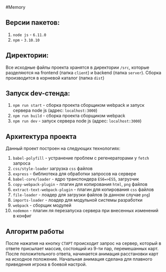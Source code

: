 #Memory

## Версии пакетов:
1. `node js` - `6.11.0`
2. `npm` - `3.10.10`

## Директории:
Все исходные файлы проекта хранятся в директории `/src`, которые разделяются на frontend (папка `client`) и backend (папка
`server`). Сборка производится в корневой каталог (папка `dist`)

## Запуск dev-стенда:
1. `npm run start` -  сборка проекта сборщиком webpack и запуск сервера node js (адрес: `localhost:3000`)
2. `npm run build` - сборка проекта сборщиком webpack
3. `npm run dev` - запуск сервера node js (адрес: `localhost:3000`)

## Архитектура проекта
Данный проект построен на следующих технологиях:
1. `babel-polyfill` - устранение проблем с регенераторами у `fetch` запроса
2. `css/style-loader` загрузка `css` файлов
3. `express` - библиотека для обработки запросов на сервере
4. `babel-core/loader` - ядро транспондера `ES6=>ES5`, загрузчик
5. `copy-webpack-plugin` - плагин для копирования `html`, `png` файлов
6. `extract-text-webpack-plugin` - плагин для копирования `css` файлов
7. `file-loader` - лоадер для загрузки файлов (в данном случае `png`)
8. `imports-loader` - лоадер для модульной системы разработки
9. `webpack` - сборщик модулей
10. `nodemon` - плагин ля перезапуска сервера при внесенных изменений в конфиг

## Алгоритм работы
После нажатия на кнопку `СТАРТ` происходит запрос на сервер, который в ответе присылает массив, состоящий из 9-ти пар, перемешанных карт. После положительного ответа, начинается анимация расстановки карт на исходное положение. Начальная анимация сделана для плавного приведения игрока в боевой настрой. 
